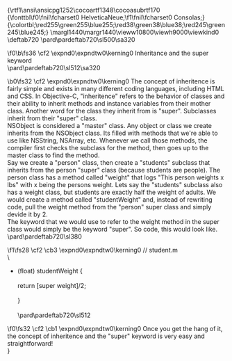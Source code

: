 {\rtf1\ansi\ansicpg1252\cocoartf1348\cocoasubrtf170
{\fonttbl\f0\fnil\fcharset0 HelveticaNeue;\f1\fnil\fcharset0 Consolas;}
{\colortbl;\red255\green255\blue255;\red38\green38\blue38;\red245\green245\blue245;}
\margl1440\margr1440\vieww10800\viewh9000\viewkind0
\deftab720
\pard\pardeftab720\sl500\sa320

\f0\b\fs36 \cf2 \expnd0\expndtw0\kerning0
Inheritance and the super keyword\
\pard\pardeftab720\sl512\sa320

\b0\fs32 \cf2 \expnd0\expndtw0\kerning0
The concept of inheritence is fairly simple and exists in many different coding languages, including HTML and CSS. In Objective-C, "inheritence" refers to the behavior of classes and their ability to inherit methods and instance variables from their mother class. Another word for the class they inherit from is "super". Subclasses inherit from their "super" class.\
NSObject is considered a "master" class. Any object or class we create inherits from the NSObject class. Its filled with methods that we're able to use like NSString, NSArray, etc. Whenever we call those methods, the compiler first checks the subclass for the method, then goes up to the master class to find the method.\
Say we create a "person" class, then create a "students" subclass that inherits from the person "super" class (because students are people). The person class has a method called "weight" that logs "This person weights x lbs" with x being the persons weight. Lets say the "students" subclass also has a weight class, but students are exactly half the weight of adults. We would create a method called "studentWeight" and, instead of rewriting code, pull the weight method from the "person" super class and simply devide it by 2.\
The keyword that we would use to refer to the weight method in the super class would simply be the keyword "super". So code, this would look like.\
\pard\pardeftab720\sl380

\f1\fs28 \cf2 \cb3 \expnd0\expndtw0\kerning0
// student.m\
\
- (float) studentWeight \{\
\
return [super weight]/2;\
\
\}\
\
\pard\pardeftab720\sl512

\f0\fs32 \cf2 \cb1 \expnd0\expndtw0\kerning0
Once you get the hang of it, the concept of inheritence and the "super" keyword is very easy and straightforward!\
}